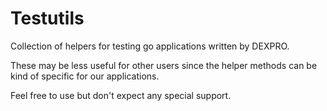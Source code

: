 # Testutils

Collection of helpers for testing go applications written by DEXPRO.

These may be less useful for other users since the helper methods
can be kind of specific for our applications.

Feel free to use but don't expect any special support.
